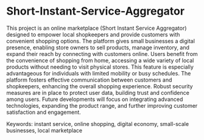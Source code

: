 # Short-Instant-Service-Aggregator
This project is an online marketplace (Short Instant Service Aggregator) designed to empower local shopkeepers and provide customers with convenient shopping options. The platform gives small businesses a digital presence, enabling store owners to sell products, manage inventory, and expand their reach by connecting with customers online. Users benefit from the convenience of shopping from home, accessing a wide variety of local products without needing to visit physical stores. This feature is especially advantageous for individuals with limited mobility or busy schedules. The platform fosters effective communication between customers and shopkeepers, enhancing the overall shopping experience. Robust security measures are in place to protect user data, building trust and confidence among users. Future developments will focus on integrating advanced technologies, expanding the product range, and further improving customer satisfaction and engagement.

Keywords: instant service, online shopping, digital economy, small-scale businesses, local marketplace
